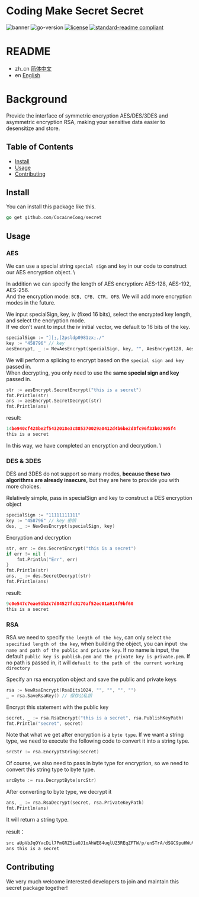 # Coding Make Secret Secret


![banner](https://img.shields.io/aur/maintainer/secret)
![go-version](https://img.shields.io/github/go-mod/go-version/CocaineCong/secret)
[![license](https://img.shields.io/github/license/CocaineCong/secret.svg)](LICENSE)
[![standard-readme compliant](https://img.shields.io/badge/readme%20style-standard-brightgreen.svg?style=flat-square)](https://github.com/RichardLitt/standard-readme)

# README

- zh_cn [简体中文](README.md)
- en [English](README.EN.md)

# Background
Provide the interface of symmetric encryption AES/DES/3DES and asymmetric encryption RSA, making your sensitive data easier to desensitize and store.

## Table of Contents

- [Install](#install)
- [Usage](#usage)
- [Contributing](#contributing)



## Install
You can install this package like this.
```go
go get github.com/CocaineCong/secret
```

## Usage
### AES
We can use a special string `special sign` and `key` in our code to construct our AES encryption object. \

In addition we can specify the length of AES encryption: AES-128, AES-192, AES-256. \
And the encryption mode: `BCB, CFB, CTR, OFB`. We will add more encryption modes in the future.

We input specialSign, key, iv (fixed 16 bits), select the encrypted key length, and select the encryption mode. \
If we don't want to input the iv initial vector, we default to 16 bits of the key.

```go
specialSign := "][;,[2psldp0981zx;./"
key := "458796" // key 
aesEncrypt, _ := NewAesEncrypt(specialSign, key, "", AesEncrypt128, AesModeTypeCTR)  //an aes encryption obj
```

We will perform a splicing to encrypt based on the `special sign and key` passed in. \
When decrypting, you only need to use the **same special sign and key** passed in.

```go
str := aesEncrypt.SecretEncrypt("this is a secret")
fmt.Println(str)
ans := aesEncrypt.SecretDecrypt(str)
fmt.Println(ans)
```

result:

```go
14be940cf428be2f5432018e3c885370029a0412d4b6be2d8fc96f33b02905f4
this is a secret
```

In this way, we have completed an encryption and decryption. \

### DES & 3DES
DES and 3DES do not support so many modes, **because these two algorithms are already insecure,** but they are here to provide you with more choices.

Relatively simple, pass in specialSign and key to construct a DES encryption object

```go
specialSign := "11111111111"
key := "458796" // key 密钥
des, _ := NewDesEncrypt(specialSign, key)
```

Encryption and decryption

```go
str, err := des.SecretEncrypt("this is a secret")
if err != nil {
    fmt.Println("Err", err)
}
fmt.Println(str)
ans, _ := des.SecretDecrypt(str)
fmt.Println(ans)
```

result:

```go
9c0e547c7eae91b2c7d84527fc3170af52ec01a914f9bf60
this is a secret
```


### RSA
RSA we need to specify `the length of the key`, can only select `the specified length of the key`, when building the object, you can input` the name and path of the public and private key`. If no name is input, the default `public key is publish.pem and the private key is private.pem`. If no path is passed in, it will `default to the path of the current working directory`

Specify an rsa encryption object and save the public and private keys

```go
rsa := NewRsaEncrypt(RsaBits1024, "", "", "", "")
_ = rsa.SaveRsaKey() // 保存公私钥
```

Encrypt this statement with the public key

```go
secret, _ := rsa.RsaEncrypt("this is a secret", rsa.PublishKeyPath)
fmt.Println("secret", secret)
```

Note that what we get after encryption is a `byte type`. If we want a string type, we need to execute the following code to convert it into a string type.

```go
srcStr := rsa.EncryptString(secret)
```

Of course, we also need to pass in byte type for encryption, so we need to convert this string type to byte type.

```go
srcByte := rsa.DecryptByte(srcStr)
```

After converting to byte type, we decrypt it

```go
ans, _ := rsa.RsaDecrypt(secret, rsa.PrivateKeyPath)
fmt.Println(ans)
```

It will return a string type.

result：
```go
src aUpVbJqOYvcDil7PmGRZ5iaOJ1oAhWE84uqlUZ5REqZFTW/p/enSTrA/dSGC9puHWuVesFTkYAl5dJtfNAHlCdODOP9xzj1gSQVSQblPFxUnRq1DwSgI3Y4ktApicuD26Pm5ViC5rYP9uCqNTo6Ewo1QQhs+c25EVNOzFHijYQ4=
ans this is a secret
```

## Contributing
We very much welcome interested developers to join and maintain this secret package together!




